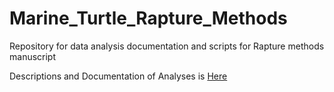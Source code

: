 # Marine_Turtle_Rapture_Methods
Repository for data analysis documentation and scripts for Rapture methods manuscript

Descriptions and Documentation of Analyses is [Here](https://gist.github.com/lkomoro/1fa808d8293b3da4736147e840a3589f)
